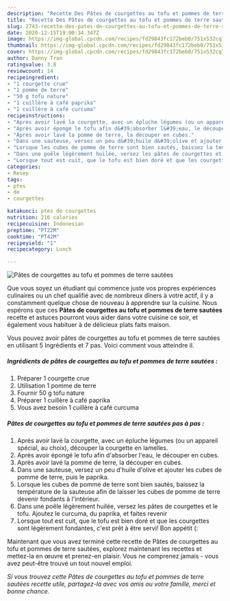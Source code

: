 ```yaml
---
description: "Recette Des Pâtes de courgettes au tofu et pommes de terre sautées"
title: "Recette Des Pâtes de courgettes au tofu et pommes de terre sautées"
slug: 2743-recette-des-pates-de-courgettes-au-tofu-et-pommes-de-terre-sautees
date: 2020-12-15T19:00:34.347Z
image: https://img-global.cpcdn.com/recipes/fd29843fc172beb0/751x532cq70/pates-de-courgettes-au-tofu-et-pommes-de-terre-sautees-photo-principale-de-la-recette.jpg
thumbnail: https://img-global.cpcdn.com/recipes/fd29843fc172beb0/751x532cq70/pates-de-courgettes-au-tofu-et-pommes-de-terre-sautees-photo-principale-de-la-recette.jpg
cover: https://img-global.cpcdn.com/recipes/fd29843fc172beb0/751x532cq70/pates-de-courgettes-au-tofu-et-pommes-de-terre-sautees-photo-principale-de-la-recette.jpg
author: Danny Tran
ratingvalue: 3.8
reviewcount: 14
recipeingredient:
- "1 courgette crue"
- "1 pomme de terre"
- "50 g tofu nature"
- "1 cuillère à café paprika"
- "1 cuillère à café curcuma"
recipeinstructions:
- "Après avoir lavé la courgette, avec un épluche légumes (ou un appareil spécial, au choix), découper la courgette en lamelles."
- "Après avoir épongé le tofu afin d&#39;absorber l&#39;eau, le découper en cubes."
- "Après avoir lavé la pomme de terre, la découper en cubes."
- "Dans une sauteuse, versez un peu d&#39;huile d&#39;olive et ajouter les cubes de pomme de terre, puis le paprika."
- "Lorsque les cubes de pomme de terre sont bien sautés, baissez la température de la sauteuse afin de laisser les cubes de pomme de terre devenir fondants à l&#39;intérieur."
- "Dans une poêle légèrement huilée, versez les pâtes de courgettes et le tofu. Ajoutez le curcuma, du paprika, et faites revenir"
- "Lorsque tout est cuit, que le tofu est bien doré et que les courgettes sont légèrement fondantes, c&#39;est prêt à être servi! Bon appétit (:"
categories:
- Resep
tags:
- ptes
- de
- courgettes

katakunci: ptes de courgettes 
nutrition: 216 calories
recipecuisine: Indonesian
preptime: "PT22M"
cooktime: "PT42M"
recipeyield: "1"
recipecategory: Lunch

---
```



![Pâtes de courgettes au tofu et pommes de terre sautées](https://img-global.cpcdn.com/recipes/fd29843fc172beb0/751x532cq70/pates-de-courgettes-au-tofu-et-pommes-de-terre-sautees-photo-principale-de-la-recette.jpg)

Que vous soyez un étudiant qui commence juste vos propres expériences culinaires ou un chef qualifié avec de nombreux dîners à votre actif, il y a constamment quelque chose de nouveau à apprendre sur la cuisine. Nous espérons que ces <strong> Pâtes de courgettes au tofu et pommes de terre sautées </strong> recette et astuces pourront vous aider dans votre cuisine ce soir, et également vous habituer à de délicieux plats faits maison.

<!--inarticleads1-->

Vous pouvez avoir pâtes de courgettes au tofu et pommes de terre sautées en utilisant 5 Ingrédients et 7 pas. Voici comment vous atteindre il.

##### Ingrédients de pâtes de courgettes au tofu et pommes de terre sautées :

1. Préparer 1 courgette crue
1. Utilisation 1 pomme de terre
1. Fournir 50 g tofu nature
1. Préparer 1 cuillère à café paprika
1. Vous avez besoin 1 cuillère à café curcuma




<!--inarticleads2-->

##### Pâtes de courgettes au tofu et pommes de terre sautées pas à pas :

1. Après avoir lavé la courgette, avec un épluche légumes (ou un appareil spécial, au choix), découper la courgette en lamelles.
1. Après avoir épongé le tofu afin d&#39;absorber l&#39;eau, le découper en cubes.
1. Après avoir lavé la pomme de terre, la découper en cubes.
1. Dans une sauteuse, versez un peu d&#39;huile d&#39;olive et ajouter les cubes de pomme de terre, puis le paprika.
1. Lorsque les cubes de pomme de terre sont bien sautés, baissez la température de la sauteuse afin de laisser les cubes de pomme de terre devenir fondants à l&#39;intérieur.
1. Dans une poêle légèrement huilée, versez les pâtes de courgettes et le tofu. Ajoutez le curcuma, du paprika, et faites revenir
1. Lorsque tout est cuit, que le tofu est bien doré et que les courgettes sont légèrement fondantes, c&#39;est prêt à être servi! Bon appétit (:




<!--inarticleads1-->

<p>
Maintenant que vous avez terminé cette recette de Pâtes de courgettes au tofu et pommes de terre sautées, explorez maintenant les recettes et mettez-la en œuvre et prenez-en plaisir. Vous ne comprenez jamais - vous avez peut-être trouvé un tout nouvel emploi.
</p>

<p>
<i>Si vous trouvez cette Pâtes de courgettes au tofu et pommes de terre sautées recette utile, partagez-la avec vos amis ou votre famille, merci et bonne chance.</i>
</p>
